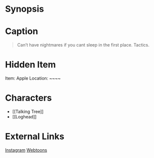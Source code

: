 # Synopsis


# Caption
> Can&rsquo;t have nightmares if you cant sleep in the first place. Tactics.

# Hidden Item
Item: Apple
Location: ~~~~

# Characters
* [[Talking Tree]]
* [[Loghead]]

# External Links
[Instagram](https://www.instagram.com/p/B5jYtYcgFID/)
[Webtoons](https://www.webtoons.com/en/challenge/twistwood-tales/19-talking-tree/viewer?title_no=344740&episode_no=22)